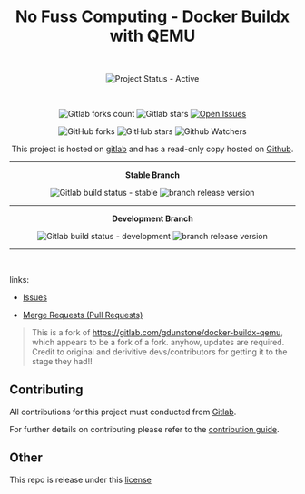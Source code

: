 <div align="center" width="100%">


# No Fuss Computing - Docker Buildx with QEMU

<br>

![Project Status - Active](https://img.shields.io/badge/Project%20Status-Active-green?logo=gitlab&style=plastic) 

<br>

![Gitlab forks count](https://img.shields.io/badge/dynamic/json?label=Forks&query=%24.forks_count&url=https%3A%2F%2Fgitlab.com%2Fapi%2Fv4%2Fprojects%2F45926238%2F&color=ff782e&logo=gitlab&style=plastic) ![Gitlab stars](https://img.shields.io/badge/dynamic/json?label=Stars&query=%24.star_count&url=https%3A%2F%2Fgitlab.com%2Fapi%2Fv4%2Fprojects%2F45926238%2F&color=ff782e&logo=gitlab&style=plastic) [![Open Issues](https://img.shields.io/badge/dynamic/json?color=ff782e&logo=gitlab&style=plastic&label=Open%20Issues&query=%24.statistics.counts.opened&url=https%3A%2F%2Fgitlab.com%2Fapi%2Fv4%2Fprojects%2F45926238%2Fissues_statistics)](https://gitlab.com/nofusscomputing/projects/docker-buildx-qemu/-/issues)



![GitHub forks](https://img.shields.io/github/forks/NofussComputing/docker-buildx-qemu?logo=github&style=plastic&color=000000&labell=Forks) ![GitHub stars](https://img.shields.io/github/stars/NofussComputing/docker-buildx-qemu?color=000000&logo=github&style=plastic) ![Github Watchers](https://img.shields.io/github/watchers/NofussComputing/docker-buildx-qemu?color=000000&label=Watchers&logo=github&style=plastic)
<br>

This project is hosted on [gitlab](https://gitlab.com/nofusscomputing/projects/docker-buildx-qemu) and has a read-only copy hosted on [Github](https://github.com/NofussComputing/docker-buildx-qemu).

----

**Stable Branch**

![Gitlab build status - stable](https://img.shields.io/badge/dynamic/json?color=ff782e&label=Build&query=0.status&url=https%3A%2F%2Fgitlab.com%2Fapi%2Fv4%2Fprojects%2F45926238%2Fpipelines%3Fref%3Dmaster&logo=gitlab&style=plastic) ![branch release version](https://img.shields.io/badge/dynamic/yaml?color=ff782e&logo=gitlab&style=plastic&label=Release&query=%24.commitizen.version&url=https%3A//gitlab.com/nofusscomputing/projects/docker-buildx-qemu%2F-%2Fraw%2Fmaster%2F.cz.yaml) 

----

**Development Branch** 

![Gitlab build status - development](https://img.shields.io/badge/dynamic/json?color=ff782e&label=Build&query=0.status&url=https%3A%2F%2Fgitlab.com%2Fapi%2Fv4%2Fprojects%2F45926238%2Fpipelines%3Fref%3Ddevelopment&logo=gitlab&style=plastic) ![branch release version](https://img.shields.io/badge/dynamic/yaml?color=ff782e&logo=gitlab&style=plastic&label=Release&query=%24.commitizen.version&url=https%3A//gitlab.com/nofusscomputing/projects/docker-buildx-qemu%2F-%2Fraw%2Fdevelopment%2F.cz.yaml)

----
<br>

</div>

links:

- [Issues](https://gitlab.com/nofusscomputing/projects/docker-buildx-qemu/-/issues)

- [Merge Requests (Pull Requests)](https://gitlab.com/nofusscomputing/projects/docker-buildx-qemu/-/merge_requests)



> This is a fork of https://gitlab.com/gdunstone/docker-buildx-qemu, which appears to be a fork of a fork. anyhow, updates are required. Credit to original and derivitive devs/contributors for getting it to the stage they had!!


## Contributing
All contributions for this project must conducted from [Gitlab](https://gitlab.com/nofusscomputing/projects/docker-buildx-qemu).

For further details on contributing please refer to the [contribution guide](CONTRIBUTING.md).


## Other

This repo is release under this [license](LICENSE)
